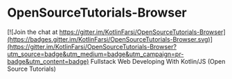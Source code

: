 # OpenSourceTutorials-Browser

[![Join the chat at https://gitter.im/KotlinFarsi/OpenSourceTutorials-Browser](https://badges.gitter.im/KotlinFarsi/OpenSourceTutorials-Browser.svg)](https://gitter.im/KotlinFarsi/OpenSourceTutorials-Browser?utm_source=badge&utm_medium=badge&utm_campaign=pr-badge&utm_content=badge)
Fullstack Web Developing With Kotlin/JS (Open Source Tutorials)
